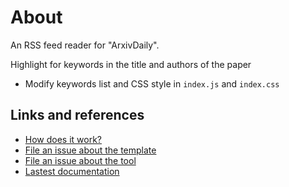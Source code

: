 # About

An RSS feed reader for "ArxivDaily".

Highlight for keywords in the title and authors of the paper
- Modify keywords list and CSS style in `index.js` and `index.css`

## Links and references

- [How does it work?](https://github.com/osmoscraft/osmosfeed#osmosfeed)
- [File an issue about the template](https://github.com/osmoscraft/osmosfeed-template)
- [File an issue about the tool](https://github.com/osmoscraft/osmosfeed)
- [Lastest documentation](https://github.com/osmoscraft/osmosfeed)
